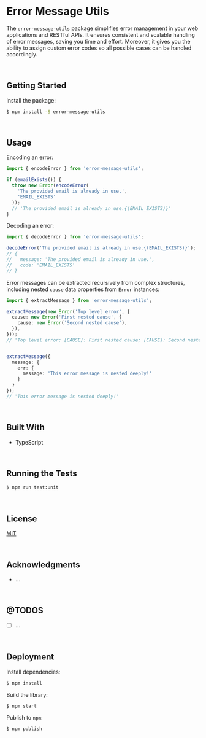 # Error Message Utils

The `error-message-utils` package simplifies error management in your web applications and RESTful APIs. It ensures consistent and scalable handling of error messages, saving you time and effort.  Moreover, it gives you the ability to assign custom error codes so all possible cases can be handled accordingly.





</br>

## Getting Started

Install the package:
```bash
$ npm install -S error-message-utils
```





</br>

## Usage

Encoding an error:
```typescript
import { encodeError } from 'error-message-utils';

if (emailExists()) {
  throw new Error(encodeError(
    'The provided email is already in use.', 
    'EMAIL_EXISTS'
  ));
  // 'The provided email is already in use.{(EMAIL_EXISTS)}'
}
```

Decoding an error:
```typescript
import { decodeError } from 'error-message-utils';

decodeError('The provided email is already in use.{(EMAIL_EXISTS)}');
// {
//   message: 'The provided email is already in use.',
//   code: 'EMAIL_EXISTS'
// }
```

Error messages can be extracted recursively from complex structures, including nested `cause` data properties from `Error` instances:
```typescript
import { extractMessage } from 'error-message-utils';

extractMessage(new Error('Top level error', {
  cause: new Error('First nested cause', {
    cause: new Error('Second nested cause'),
  }),
}));
// 'Top level error; [CAUSE]: First nested cause; [CAUSE]: Second nested cause'


extractMessage({ 
  message: { 
    err: { 
      message: 'This error message is nested deeply!'
    } 
  } 
});
// 'This error message is nested deeply!'
```



<br/>

## Built With

- TypeScript




<br/>

## Running the Tests

```bash
$ npm run test:unit
```





<br/>

## License

[MIT](https://choosealicense.com/licenses/mit/)





<br/>

## Acknowledgments

- ...





<br/>

## @TODOS

- [ ] ...





<br/>

## Deployment

Install dependencies:
```bash
$ npm install
```


Build the library:
```bash
$ npm start
```


Publish to `npm`:
```bash
$ npm publish
```

